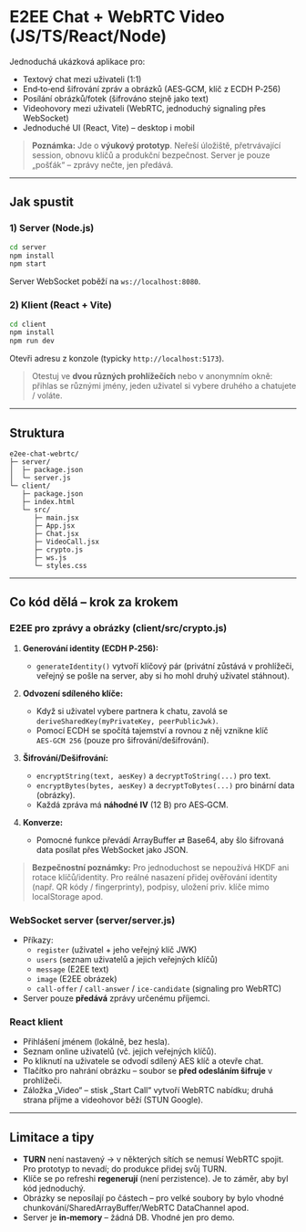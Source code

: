 # E2EE Chat + WebRTC Video (JS/TS/React/Node)

Jednoduchá ukázková aplikace pro:
- Textový chat mezi uživateli (1:1)
- End‑to‑end šifrování zpráv a obrázků (AES‑GCM, klíč z ECDH P‑256)
- Posílání obrázků/fotek (šifrováno stejně jako text)
- Videohovory mezi uživateli (WebRTC, jednoduchý signaling přes WebSocket)
- Jednoduché UI (React, Vite) – desktop i mobil

> **Poznámka:** Jde o **výukový prototyp**. Neřeší úložiště, přetrvávající session, obnovu klíčů a produkční bezpečnost. Server je pouze „pošťák“ – zprávy nečte, jen předává.

---

## Jak spustit

### 1) Server (Node.js)

```bash
cd server
npm install
npm start
```
Server WebSocket poběží na `ws://localhost:8080`.

### 2) Klient (React + Vite)

```bash
cd client
npm install
npm run dev
```
Otevři adresu z konzole (typicky `http://localhost:5173`).

> Otestuj ve **dvou různých prohlížečích** nebo v anonymním okně: přihlas se různými jmény, jeden uživatel si vybere druhého a chatujete / voláte.

---

## Struktura

```
e2ee-chat-webrtc/
├─ server/
│  ├─ package.json
│  └─ server.js
└─ client/
   ├─ package.json
   ├─ index.html
   └─ src/
      ├─ main.jsx
      ├─ App.jsx
      ├─ Chat.jsx
      ├─ VideoCall.jsx
      ├─ crypto.js
      ├─ ws.js
      └─ styles.css
```

---

## Co kód dělá – krok za krokem

### E2EE pro zprávy a obrázky (client/src/crypto.js)
1. **Generování identity (ECDH P‑256):**
   - `generateIdentity()` vytvoří klíčový pár (privátní zůstává v prohlížeči, veřejný se pošle na server, aby si ho mohl druhý uživatel stáhnout).

2. **Odvození sdíleného klíče:**
   - Když si uživatel vybere partnera k chatu, zavolá se `deriveSharedKey(myPrivateKey, peerPublicJwk)`. 
   - Pomocí ECDH se spočítá tajemství a rovnou z něj vznikne klíč `AES‑GCM 256` (pouze pro šifrování/dešifrování).

3. **Šifrování/Dešifrování:**
   - `encryptString(text, aesKey)` a `decryptToString(...)` pro text.
   - `encryptBytes(bytes, aesKey)` a `decryptToBytes(...)` pro binární data (obrázky).
   - Každá zpráva má **náhodné IV** (12 B) pro AES‑GCM.

4. **Konverze:**
   - Pomocné funkce převádí ArrayBuffer ⇄ Base64, aby šlo šifrovaná data posílat přes WebSocket jako JSON.

> **Bezpečnostní poznámky:** Pro jednoduchost se nepoužívá HKDF ani rotace klíčů/identity. Pro reálné nasazení přidej ověřování identity (např. QR kódy / fingerprinty), podpisy, uložení priv. klíče mimo localStorage apod.

### WebSocket server (server/server.js)
- Příkazy:
  - `register` (uživatel + jeho veřejný klíč JWK)
  - `users` (seznam uživatelů a jejich veřejných klíčů)
  - `message` (E2EE text)
  - `image` (E2EE obrázek)
  - `call-offer` / `call-answer` / `ice-candidate` (signaling pro WebRTC)
- Server pouze **předává** zprávy určenému příjemci.

### React klient
- Přihlášení jménem (lokálně, bez hesla).
- Seznam online uživatelů (vč. jejich veřejných klíčů).
- Po kliknutí na uživatele se odvodí sdílený AES klíč a otevře chat.
- Tlačítko pro nahrání obrázku – soubor se **před odesláním šifruje** v prohlížeči.
- Záložka „Video“ – stisk „Start Call“ vytvoří WebRTC nabídku; druhá strana přijme a videohovor běží (STUN Google).

---

## Limitace a tipy
- **TURN** není nastavený → v některých sítích se nemusí WebRTC spojit. Pro prototyp to nevadí; do produkce přidej svůj TURN.
- Klíče se po refreshi **regenerují** (není perzistence). Je to záměr, aby byl kód jednoduchý.
- Obrázky se neposílají po částech – pro velké soubory by bylo vhodné chunkování/SharedArrayBuffer/WebRTC DataChannel apod.
- Server je **in‑memory** – žádná DB. Vhodné jen pro demo.
